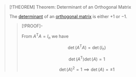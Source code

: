 >[!THEOREM] Theorem: Determinant of an Orthogonal Matrix
>
>The [determinant](../Determinants/Determinant.md) of an [orthogonal matrix](Orthogonal%20Matrix.md) is either $+1$ or $-1$.
>
>>[!PROOF]-
>>
>> From $A^\mathsf{T}A = I_n$ we have
>> 
>>$$\det(A^\mathsf{T}A) = \det(I_n)$$
>>
>>$$\det(A^\mathsf{T})\det(A) = 1$$
>>
>>$$\det(A)^2 = 1 \implies \det (A) = \pm 1$$
>>
>>
>